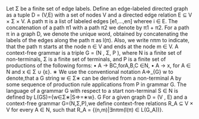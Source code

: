 Let Σ be a finite set of edge labels. Define an edge-labeled directed graph as a tuple D = (V,E) with a set of nodes V and a directed edge relation E ⊆ V × Σ × V.
A path π is a list of labeled edges [e1,...,en] wheree i ∈ E. The concatenation of a path π1 with a path π2 we denote by π1 + π2.
For a path π in a graph D, we denote the unique word, obtained by concatenating the labels of the edges along the path π as l(π). Also, we write nπm to indicate, that the path π starts at the node n ∈ V and ends at the node m ∈ V.
A context-free grammar is a triple G = (N , Σ, P ), where N is a finite set of non-terminals, Σ is a finite set of terminals, and P is a finite set of productions of the following forms:
• A → BC,forA,B,C ∈N,
• A → x, for A ∈ N and x ∈ Σ ∪ {ε}.
∗ We use the conventional notation A⇒_{G} w to denote,that a G string w ∈ Σ∗ can be derived from a non-terminal A by some sequence of production rule applications from P in grammar G. The language of a grammar G with respect to a start non-terminal S ∈ N is defined by L(GS)={w∈Σ∗|S⇒=∗w}. G
For a given graph D = (V , E) and a context-free grammar G=(N,Σ,P),we define context-free relations R_A ⊆ V × V for every A ∈ N, such that R_A = {(n,m)|∃nπm(l(π) ∈ L(G_A))}.
